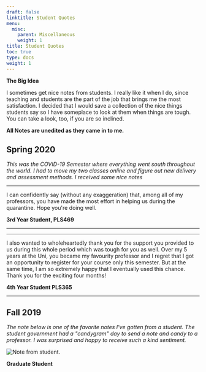 ```yaml
---
draft: false
linktitle: Student Quotes
menu:
  misc:
    parent: Miscellaneous
    weight: 1
title: Student Quotes
toc: true
type: docs
weight: 1
---
```


**The Big Idea**

I sometimes get nice notes from students. I really like it when I do, since teaching and students are the part of the job that brings me the most satisfaction. I decided that I would save a collection of the nice things students say so I have someplace to look at them when things are tough. You can take a look, too, if you are so inclined.

**All Notes are unedited as they came in to me.**

## Spring 2020

*This was the COVID-19 Semester where everything went south throughout the world. I had to move my two classes online and figure out new delivery and assessment methods. I received some nice notes*


___

I can confidently say (without any exaggeration) that, among all of my professors, you have made the most effort in helping us during the quarantine. Hope you're doing well.

**3rd Year Student, PLS469**
___

___

I also wanted to wholeheartedly thank you for the support you provided to us during this whole period which was tough for you as well. Over my 5 years at the Uni, you became my favourity professor and I regret that I got an opportunity to register for your course only this semester. But at the same time, I am so extremely happy that I eventually used this chance. Thank you for the exciting four months!

**4th Year Student PLS365**
___

## Fall 2019

*The note below is one of the favorite notes I've gotten from a student. The student government had a "candygram" day to send a note and candy to a professor. I was surprised and happy to receive such a kind sentiment.*

![Note from student.](/img/noteFall19.jpg)

**Graduate Student**
